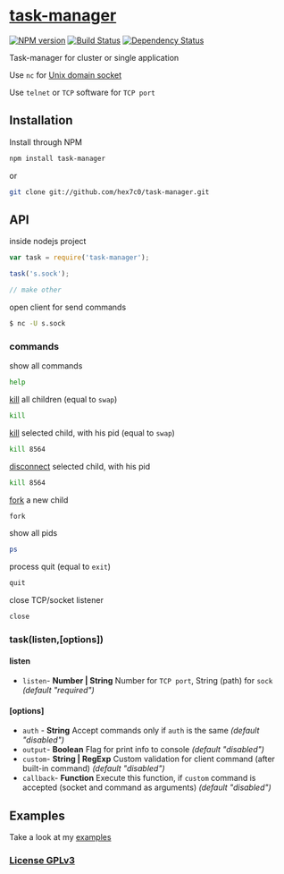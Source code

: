 # [task-manager](http://supergiovane.tk/#/task-manager)

[![NPM version](https://badge.fury.io/js/task-manager.svg)](http://badge.fury.io/js/task-manager)
[![Build Status](https://travis-ci.org/hex7c0/task-manager.svg)](https://travis-ci.org/hex7c0/task-manager)
[![Dependency Status](https://david-dm.org/hex7c0/task-manager/status.svg)](https://david-dm.org/hex7c0/task-manager)

Task-manager for cluster or single application

Use `nc` for [Unix domain socket](http://en.wikipedia.org/wiki/Unix_domain_socket)

Use `telnet` or `TCP` software for `TCP port`


## Installation

Install through NPM

```bash
npm install task-manager
```
or
```bash
git clone git://github.com/hex7c0/task-manager.git
```

## API

inside nodejs project
```js
var task = require('task-manager');

task('s.sock');

// make other
```

open client for send commands
```bash
$ nc -U s.sock
```

### commands

show all commands
```bash
help
```

[kill](http://nodejs.org/api/cluster.html#cluster_worker_kill_signal_sigterm) all children (equal to `swap`)
```bash
kill
```

[kill](http://nodejs.org/api/cluster.html#cluster_worker_kill_signal_sigterm) selected child, with his pid (equal to `swap`)
```bash
kill 8564
```

[disconnect](http://nodejs.org/api/cluster.html#cluster_worker_disconnect) selected child, with his pid
```bash
kill 8564
```

[fork](http://nodejs.org/api/cluster.html#cluster_cluster_fork_env) a new child
```bash
fork
```

show all pids
```bash
ps
```

process quit (equal to `exit`)
```bash
quit
```

close TCP/socket listener
```bash
close
```

### task(listen,[options])

#### listen

 - `listen`- **Number | String** Number for `TCP port`, String (path) for `sock` *(default "required")*

#### [options]

 - `auth` - **String** Accept commands only if `auth` is the same *(default "disabled")*
 - `output`- **Boolean** Flag for print info to console *(default "disabled")*
 - `custom`- **String | RegExp** Custom validation for client command (after built-in command) *(default "disabled")*
 - `callback`- **Function** Execute this function, if `custom` command is accepted (socket and command as arguments) *(default "disabled")*

## Examples

Take a look at my [examples](https://github.com/hex7c0/task-manager/tree/master/examples)

### [License GPLv3](http://opensource.org/licenses/GPL-3.0)
